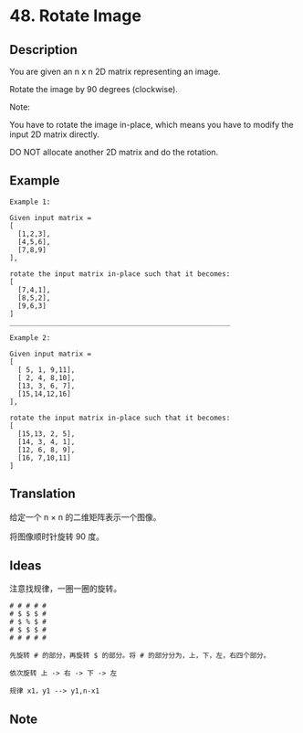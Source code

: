 # 48. Rotate Image
## Description
You are given an n x n 2D matrix representing an image.

Rotate the image by 90 degrees (clockwise).

Note:

You have to rotate the image in-place, which means you have to modify the input 2D matrix directly. 

DO NOT allocate another 2D matrix and do the rotation.
## Example
```$xslt
Example 1:

Given input matrix = 
[
  [1,2,3],
  [4,5,6],
  [7,8,9]
],

rotate the input matrix in-place such that it becomes:
[
  [7,4,1],
  [8,5,2],
  [9,6,3]
]
______________________________________________________

Example 2:

Given input matrix =
[
  [ 5, 1, 9,11],
  [ 2, 4, 8,10],
  [13, 3, 6, 7],
  [15,14,12,16]
], 

rotate the input matrix in-place such that it becomes:
[
  [15,13, 2, 5],
  [14, 3, 4, 1],
  [12, 6, 8, 9],
  [16, 7,10,11]
]
```
## Translation
给定一个 n × n 的二维矩阵表示一个图像。

将图像顺时针旋转 90 度。
## Ideas
注意找规律，一圈一圈的旋转。
```
# # # # #
# $ $ $ #
# $ % $ #
# $ $ $ #
# # # # #

先旋转 # 的部分，再旋转 $ 的部分。将 # 的部分分为，上，下，左，右四个部分。

依次旋转 上 -> 右 -> 下 -> 左

规律 x1，y1 --> y1,n-x1
```
## Note
